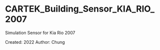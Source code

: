 # CARTEK_Building_Sensor_KIA_RIO_2007
 Simulation Sensor for Kia Rio 2007

 Created: 2022 
 Author: Chung
